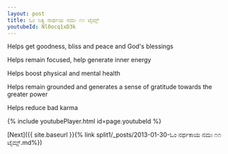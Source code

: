 ```yaml
---
layout: post
title: ಓಂ ನಿತ್ಯ ನಾರ್ಥಯ ನಮಃ ೧೧ ಟೈಮ್ಸ್
youtubeId: Nl0ocq1xD3k
---
```

 
 
Helps get goodness, bliss and peace and God's blessings
 
Helps remain focused, help generate inner energy 
 
Helps boost physical and mental health 
 
Helps remain grounded and generates a sense of gratitude towards the greater power 
 
Helps reduce bad karma
 
 
 
 


{% include youtubePlayer.html id=page.youtubeId %}
 
[Next]({{ site.baseurl }}{% link  split1/_posts/2013-01-30-ಓಂ ನರ್ಥಕಾಯ ನಮಃ ೧೧ ಟೈಮ್ಸ್.md%})
 
